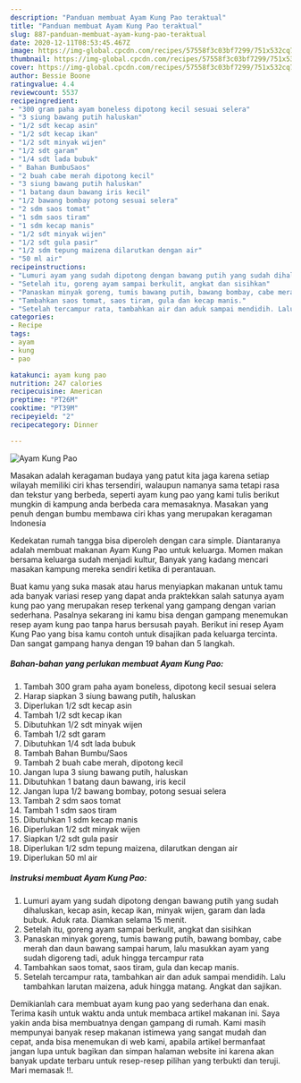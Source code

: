 ```yaml
---
description: "Panduan membuat Ayam Kung Pao teraktual"
title: "Panduan membuat Ayam Kung Pao teraktual"
slug: 887-panduan-membuat-ayam-kung-pao-teraktual
date: 2020-12-11T08:53:45.467Z
image: https://img-global.cpcdn.com/recipes/57558f3c03bf7299/751x532cq70/ayam-kung-pao-foto-resep-utama.jpg
thumbnail: https://img-global.cpcdn.com/recipes/57558f3c03bf7299/751x532cq70/ayam-kung-pao-foto-resep-utama.jpg
cover: https://img-global.cpcdn.com/recipes/57558f3c03bf7299/751x532cq70/ayam-kung-pao-foto-resep-utama.jpg
author: Bessie Boone
ratingvalue: 4.4
reviewcount: 5537
recipeingredient:
- "300 gram paha ayam boneless dipotong kecil sesuai selera"
- "3 siung bawang putih haluskan"
- "1/2 sdt kecap asin"
- "1/2 sdt kecap ikan"
- "1/2 sdt minyak wijen"
- "1/2 sdt garam"
- "1/4 sdt lada bubuk"
- " Bahan BumbuSaos"
- "2 buah cabe merah dipotong kecil"
- "3 siung bawang putih haluskan"
- "1 batang daun bawang iris kecil"
- "1/2 bawang bombay potong sesuai selera"
- "2 sdm saos tomat"
- "1 sdm saos tiram"
- "1 sdm kecap manis"
- "1/2 sdt minyak wijen"
- "1/2 sdt gula pasir"
- "1/2 sdm tepung maizena dilarutkan dengan air"
- "50 ml air"
recipeinstructions:
- "Lumuri ayam yang sudah dipotong dengan bawang putih yang sudah dihaluskan, kecap asin, kecap ikan, minyak wijen, garam dan lada bubuk. Aduk rata. Diamkan selama 15 menit."
- "Setelah itu, goreng ayam sampai berkulit, angkat dan sisihkan"
- "Panaskan minyak goreng, tumis bawang putih, bawang bombay, cabe merah dan daun bawang sampai harum, lalu masukkan ayam yang sudah digoreng tadi, aduk hingga tercampur rata"
- "Tambahkan saos tomat, saos tiram, gula dan kecap manis."
- "Setelah tercampur rata, tambahkan air dan aduk sampai mendidih. Lalu tambahkan larutan maizena, aduk hingga matang. Angkat dan sajikan."
categories:
- Recipe
tags:
- ayam
- kung
- pao

katakunci: ayam kung pao 
nutrition: 247 calories
recipecuisine: American
preptime: "PT26M"
cooktime: "PT39M"
recipeyield: "2"
recipecategory: Dinner

---
```



![Ayam Kung Pao](https://img-global.cpcdn.com/recipes/57558f3c03bf7299/751x532cq70/ayam-kung-pao-foto-resep-utama.jpg)

Masakan adalah keragaman budaya yang patut kita jaga karena setiap wilayah memiliki ciri khas tersendiri, walaupun namanya sama tetapi rasa dan tekstur yang berbeda, seperti ayam kung pao yang kami tulis berikut mungkin di kampung anda berbeda cara memasaknya. Masakan yang penuh dengan bumbu membawa ciri khas yang merupakan keragaman Indonesia



Kedekatan rumah tangga bisa diperoleh dengan cara simple. Diantaranya adalah membuat makanan Ayam Kung Pao untuk keluarga. Momen makan bersama keluarga sudah menjadi kultur, Banyak yang kadang mencari masakan kampung mereka sendiri ketika di perantauan.

Buat kamu yang suka masak atau harus menyiapkan makanan untuk tamu ada banyak variasi resep yang dapat anda praktekkan salah satunya ayam kung pao yang merupakan resep terkenal yang gampang dengan varian sederhana. Pasalnya sekarang ini kamu bisa dengan gampang menemukan resep ayam kung pao tanpa harus bersusah payah.
Berikut ini resep Ayam Kung Pao yang bisa kamu contoh untuk disajikan pada keluarga tercinta. Dan sangat gampang hanya dengan 19 bahan dan 5 langkah.


<!--inarticleads1-->

##### Bahan-bahan yang perlukan membuat Ayam Kung Pao:

1. Tambah 300 gram paha ayam boneless, dipotong kecil sesuai selera
1. Harap siapkan 3 siung bawang putih, haluskan
1. Diperlukan 1/2 sdt kecap asin
1. Tambah 1/2 sdt kecap ikan
1. Dibutuhkan 1/2 sdt minyak wijen
1. Tambah 1/2 sdt garam
1. Dibutuhkan 1/4 sdt lada bubuk
1. Tambah  Bahan Bumbu/Saos
1. Tambah 2 buah cabe merah, dipotong kecil
1. Jangan lupa 3 siung bawang putih, haluskan
1. Dibutuhkan 1 batang daun bawang, iris kecil
1. Jangan lupa 1/2 bawang bombay, potong sesuai selera
1. Tambah 2 sdm saos tomat
1. Tambah 1 sdm saos tiram
1. Dibutuhkan 1 sdm kecap manis
1. Diperlukan 1/2 sdt minyak wijen
1. Siapkan 1/2 sdt gula pasir
1. Diperlukan 1/2 sdm tepung maizena, dilarutkan dengan air
1. Diperlukan 50 ml air




<!--inarticleads2-->

##### Instruksi membuat  Ayam Kung Pao:

1. Lumuri ayam yang sudah dipotong dengan bawang putih yang sudah dihaluskan, kecap asin, kecap ikan, minyak wijen, garam dan lada bubuk. Aduk rata. Diamkan selama 15 menit.
1. Setelah itu, goreng ayam sampai berkulit, angkat dan sisihkan
1. Panaskan minyak goreng, tumis bawang putih, bawang bombay, cabe merah dan daun bawang sampai harum, lalu masukkan ayam yang sudah digoreng tadi, aduk hingga tercampur rata
1. Tambahkan saos tomat, saos tiram, gula dan kecap manis.
1. Setelah tercampur rata, tambahkan air dan aduk sampai mendidih. Lalu tambahkan larutan maizena, aduk hingga matang. Angkat dan sajikan.




Demikianlah cara membuat ayam kung pao yang sederhana dan enak. Terima kasih untuk waktu anda untuk membaca artikel makanan ini. Saya yakin anda bisa membuatnya dengan gampang di rumah. Kami masih mempunyai banyak resep makanan istimewa yang sangat mudah dan cepat, anda bisa menemukan di web kami, apabila artikel bermanfaat jangan lupa untuk bagikan dan simpan halaman website ini karena akan banyak update terbaru untuk resep-resep pilihan yang terbukti dan teruji. Mari memasak !!. 
